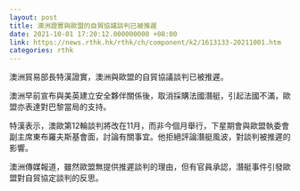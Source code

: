 ```yaml
---
layout: post
title: 澳洲證實與歐盟的自貿協議談判已被推遲
date: 2021-10-01 17:20:12.000000000 +08:00
link: https://news.rthk.hk/rthk/ch/component/k2/1613133-20211001.htm
categories: rthk
---
```


澳洲貿易部長特漢證實，澳洲與歐盟的自貿協議談判已被推遲。

澳洲早前宣布與美英建立安全夥伴關係後，取消採購法國潛艇，引起法國不滿，歐盟亦表達對巴黎當局的支持。

特漢表示，澳歐第12輪談判將改在11月，而非今個月舉行，下星期會與歐盟執委會副主席東布羅夫斯基會面，討論有關事宜。他拒絕評論潛艇風波，對談判被推遲的影響。

澳洲傳媒報道，雖然歐盟無提供推遲談判的理由，但有官員承認，潛艇事件引發歐盟對自貿協定談判的反思。
